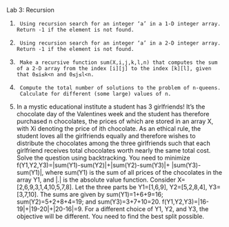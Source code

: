 
Lab 3: Recursion
 
1.      Using recursion search for an integer ‘a’ in a 1-D integer array. Return -1 if the element is not found.
2.      Using recursion search for an integer ‘a’ in a 2-D integer array. Return -1 if the element is not found.
3.      Make a recursive function sum(X,i,j,k,l,n) that computes the sum of a 2-D array from the index [i][j] to the index [k][l], given that 0≤i≤k<n and 0≤j≤l<n.
4.      Compute the total number of solutions to the problem of n-queens. 
        Calculate for different (some large) values of n.
 
5. In a mystic educational institute a student has 3 girlfriends! It’s the chocolate day of the Valentines week and the student has therefore purchased n chocolates, the prices of which are stored in an array X, with Xi denoting the price of ith chocolate. As an ethical rule, the student loves all the girlfriends equally and therefore wishes to distribute the chocolates among the three girlfriends such that each girlfriend receives total chocolates worth nearly the same total cost. Solve the question using backtracking. You need to minimize f(Y1,Y2,Y3)=|sum(Y1)-sum(Y2)|+|sum(Y2)-sum(Y3)|+ |sum(Y3)-sum(Y1)|, where sum(Y1) is the sum of all prices of the chocolates in the array Y1, and |.| is the absolute value function. Consider X=[2,6,9,3,1,4,10,5,7,8]. Let the three parts be Y1=[1,6,9], Y2=[5,2,8,4], Y3=[3,7,10]. The sums are given by sum(Y1)=1+6+9=16; sum(Y2)=5+2+8+4=19; and sum(Y3)=3+7+10=20. f(Y1,Y2,Y3)=|16-19|+|19-20|+|20-16|=9. For a different choice of Y1, Y2, and Y3, the objective will be different. You need to find the best split possible. 
